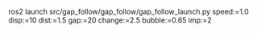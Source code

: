 ros2 launch src/gap_follow/gap_follow/gap_follow_launch.py speed:=1.0 disp:=10 dist:=1.5 gap:=20 change:=2.5 bubble:=0.65 imp:=2